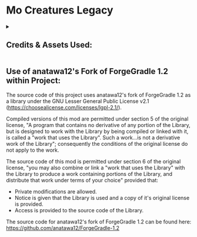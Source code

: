 # Mo Creatures Legacy

<details>
 <summary><h2>Credits & Assets Used:</h2></summary>
 DrZhark, Bloodshot, BlockDaddy and remaining Original Mo' Creatures contributers - This project is a modified version of DrZhark's Mo' Creatures Mod v6.3.1 for Minecraft 1.7.10 and is licensed through the GNU Genral Public License Version 3 as per the conditions of the original project's license. DrZhark's Mo' Creatures Mod Original Forum Post:  http://www.minecraftforum.net/viewtopic.php?f=25&t=86929
 
  
 
 crazyspacekid - Entity textures were overhauled with the application of modified textures from the Mo' Creatures 16x texture pack. This asset was used with permission from the owner and proof of permission can be found inside the assets folder of the mod jar archive as an image file. All changes to original 16x textures have been documented in the "Rozmirs modifications to Mo Creature 16x Textures" text file inside the assets folder of the jar archive. Curseforge Project Link: https://www.curseforge.com/minecraft/texture-packs/mo-creatures-16x
 
  
 
 Azanor - Thaumcraft 4.2.2 API was used as a library under the MIT License to add Thaumcraft aspects to mod content.
 
  
 
 WildBamaBoy - Horse achievement icon textures were directly based of the Cooconed Horse item texture from the Spider Queen mod. This asset was used under the Public Domain license through the condition of section 8 of the MCA Minecraft Mod License v1.1.1 ("In the event that no public declaration of the mod’s end-of-life is made within 1 year after the previous update, announcement regarding status, or official statement from an author, the mod is released into the public domain.")
 
  
 
 ganymedes01 - Code for proper damaging and item dropping for kitty litter box, kitty bed, and fish bowl was sourced from EntityArmourStand.class from the etfuturum mod. This asset was used under the Public Domain license.
 
  
 
 TheAetherTeam - The AchievementsAether.class and Aether.class code from The Aether Mod helped me understand how to add an achievements class that is seperate to the main mod class file. This asset was used under the Lesser GNU General Public License v3.0 through the custom license condition of The Aether mod "The source code of The Aether mod for Minecraft 1.7+ is under the LGPL v3.0 license".
 
  
 
  
 
 Sounds Files:
 
 Mike Koenig - Kitty using Litter box sound was sourced from: https://soundbible.com/313-Dig-In-A-Cat-Litter-Box.html. This was used under the CC BY 3.0 DEED Attribution 3.0 Unported license. A different license for this project as a whole is acceptable under section 4a "this does not require the Collection apart from the Work itself to be made subject to the terms of this License".
 
  
 
 Fesliyan Studios - Rattle Snake Rattle sound effects were sourced from https://www.fesliyanstudios.com/royalty-free-sound-effects-download/rattlesnake-281 This was used under the Fesliyan Studios Sound Effects Policy license (see "Negligable Licenses" folder inside the assets folder of the mod jar archive ).
 
  
 
 The following assets were used under the Unlicense license:
 
 Panda Cub Grunt:
 
 - https://quicksounds.com/sound/2742/panda-bear-bark-1
 - https://quicksounds.com/sound/2743/panda-bear-bark-2
 
 
 Panda Cub Hurt & Death: https://www.youtube.com/watch?v=YRmGZIENeq4&ab_channel=audiofreeHD 
 
  
 
 Panda Cub Hurt: https://www.youtube.com/watch?v=AyY70jPsZcc&ab_channel=nosoundeffects
 
 
 Panda Adult Grunt: https://www.youtube.com/watch?v=4TANecQTYPY&ab_channel=SFX-SoundEffectsForContentCreators
 
 
 Panda Adult Hurt and Death: https://www.youtube.com/watch?v=i5Y_8s6qDdk&ab_channel=FreeSoundEffect
 
  
 
  ===========================================================================
 
  Original Mo'Creatures Contributor Credits
 
 
 - Kent C Jensen (BlockDaddy) for his amazing Ogres and fish textures. And for his incredible help with ostriches and fish bowls. He is the main force behind the horse overhaul and did all of the textures and art, as well as many of the ideas for the new horses. He has also been helping with the remodelling and retexturing. Most models and textures on this mod have been done by Kent.
 - blood (Bloodshot    AKA     bloodmc)  for his invaluable help with updating to 1.8.1 and Mo'Creatures SMP, and maintaning the SMP code on MoCreatures 4.2.0
 - ScottKillen for his help with the Extrabiomes XL
 - AtomicStryker for the SMP port for Minecraft 1.2.5
 - Cojomax for his help with adding the sounds without audiomod
 - Freakstricth for his help with the Forge sprites.
 - Resuke for his sprites
 - Vaprtek, for his awesome Horse Model.
 - Dorino1 quack sounds plus painterly pack's duck texture.
 - Macaque for his boar textures.
 - KodaichiZero for his Bunnies!
 - Rondaround: fox idea, AI, sounds and texture
 - _303 and Risugami for their help with ModLoader and AudioMod
 - Corosus for pointing some optimization changes in the code
 - charle88 for shark's model inspiration
 - cdrumer11 for his help with the pink and white dolphin skins
 ===========================================================================
</details>

## Use of anatawa12's Fork of ForgeGradle 1.2 within Project:
The source code of this project uses anatawa12's fork of ForgeGradle 1.2 as a library under the GNU Lesser General Public License v2.1 (https://choosealicense.com/licenses/lgpl-2.1/).
 

Compiled versions of this mod are permitted under section 5 of the original license, "A program that contains no derivative of any portion of the Library, but is designed to work with the Library by being compiled or linked with it, is called a "work that uses the Library". Such a work...is not a derivative work of the Library"; consequently the conditions of the original license do not apply to the work.


The source code of this mod is permitted under section 6 of the original license, "you may also combine or link a "work that uses the Library" with the Library to produce a work containing portions of the Library, and distribute that work under terms of your choice" provided that:
* Private modifications are allowed.
* Notice is given that the Library is used and a copy of it's original license is provided.
* Access is provided to the source code of the Library.


The source code for anatawa12's fork of ForgeGradle 1.2 can be found here: https://github.com/anatawa12/ForgeGradle-1.2

